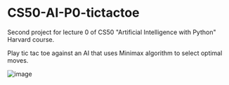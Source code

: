 # CS50-AI-P0-tictactoe
Second project for lecture 0 of CS50 "Artificial Intelligence with Python" Harvard course.

Play tic tac toe against an AI that uses Minimax algorithm to select optimal moves.

![image](https://github.com/user-attachments/assets/41db24ba-06cf-4a85-9958-13ef83252f0a)
